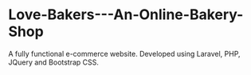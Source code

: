 # Love-Bakers---An-Online-Bakery-Shop
A fully functional e-commerce website. Developed using Laravel, PHP, JQuery and Bootstrap CSS.

